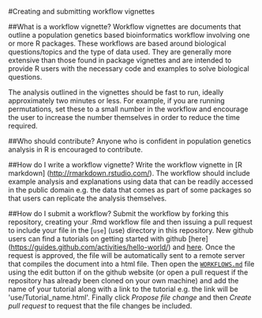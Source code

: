 #Creating and submitting workflow vignettes

##What is a workflow vignette?
Workflow vignettes are documents that outline a population genetics based bioinformatics workflow involving one or more R packages. These workflows are based around biological questions/topics and the type of data used. They are generally more extensive than those found in package vignettes and are intended to provide R users with the necessary code and examples to solve biological questions. 

The analysis outlined in the vignettes should be fast to run, ideally approximately two minutes or less. For example, if you are running permutations, set these to a small number in the workflow and encourage the user to increase the number themselves in order to reduce the time required. 

##Who should contribute?
Anyone who is confident in population genetics analysis in R is encouraged to contribute.

##How do I write a workflow vignette?
Write the workflow vignette in [R markdown] (http://rmarkdown.rstudio.com/). The workflow should include example analysis and explanations using data that can be readily accessed in the public domain e.g. the data that comes as part of some packages so that users can replicate the analysis themselves. 

##How do I submit a workflow?
Submit the workflow by forking this repository, creating your .Rmd workflow file and then issuing a pull request to include your file in the [`use`] (use) directory in this repository. New github users can find a tutorials on getting started with github [here] (https://guides.github.com/activities/hello-world/) and [here](https://help.github.com/articles/set-up-git/). Once the request is approved, the file will be automatically sent to a remote server that compiles the document into a html file. Then open the [`WORKFLOWS.md`](WORKFLOWS.md) file using the edit button if on the github website (or open a pull request if the repository has already been cloned on your own machine) and add the name of your tutorial along with a link to the tutorial e.g. the link will be 'use/Tutorial_name.html'. Finally click *Propose file change* and then *Create pull request* to request that the file changes be included.



